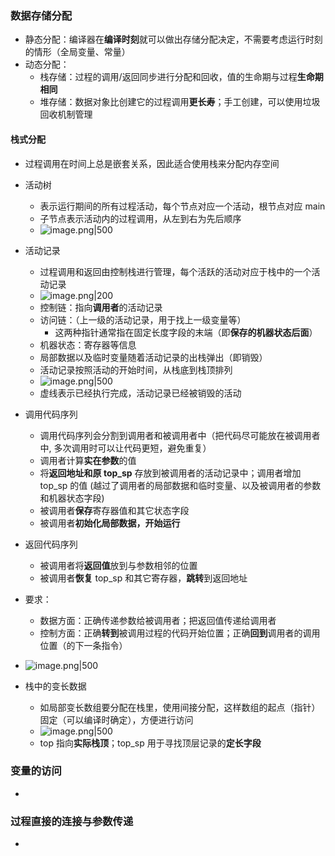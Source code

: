 ### 数据存储分配
- 静态分配：编译器在**编译时刻**就可以做出存储分配决定，不需要考虑运行时刻的情形（全局变量、常量）
- 动态分配：
	- 栈存储：过程的调用/返回同步进行分配和回收，值的生命期与过程**生命期相同**
	- 堆存储：数据对象比创建它的过程调用**更长寿**；手工创建，可以使用垃圾回收机制管理
#### 栈式分配
- 过程调用在时间上总是嵌套关系，因此适合使用栈来分配内存空间

- 活动树
	- 表示运行期间的所有过程活动，每个节点对应一个活动，根节点对应 main
	- 子节点表示活动内的过程调用，从左到右为先后顺序
	- ![image.png|500](https://thdlrt.oss-cn-beijing.aliyuncs.com/20240424105916.png)

- 活动记录
	- 过程调用和返回由控制栈进行管理，每个活跃的活动对应于栈中的一个活动记录
	- ![image.png|200](https://thdlrt.oss-cn-beijing.aliyuncs.com/20240424111605.png)
	- 控制链：指向**调用者**的活动记录
	- 访问链：（上一级的活动记录，用于找上一级变量等）
		- 这两种指针通常指在固定长度字段的末端（即**保存的机器状态后面**）
	- 机器状态：寄存器等信息
	- 局部数据以及临时变量随着活动记录的出栈弹出（即销毁）
	- 活动记录按照活动的开始时间，从栈底到栈顶排列
	- ![image.png|500](https://thdlrt.oss-cn-beijing.aliyuncs.com/20240424112736.png)
	- 虚线表示已经执行完成，活动记录已经被销毁的活动

- 调用代码序列
	- 调用代码序列会分割到调用者和被调用者中（把代码尽可能放在被调用者中, 多次调用时可以让代码更短，避免重复）
	- 调用者计算**实在参数**的值 
	- 将**返回地址和原 top_sp** 存放到被调用者的活动记录中；调用者增加 top_sp 的值 (越过了调用者的局部数据和临时变量、以及被调用者的参数和机器状态字段) 
	- 被调用者**保存**寄存器值和其它状态字段 
	- 被调用者**初始化局部数据，开始运行**
- 返回代码序列
	- 被调用者将**返回值**放到与参数相邻的位置
	- 被调用者**恢复** top_sp 和其它寄存器，**跳转**到返回地址
- 要求：
	- 数据方面：正确传递参数给被调用者；把返回值传递给调用者
	- 控制方面：正确**转到**被调用过程的代码开始位置；正确**回到**调用者的调用位置（的下一条指令）
- ![image.png|500](https://thdlrt.oss-cn-beijing.aliyuncs.com/20240424114810.png)
- 栈中的变长数据
	- 如局部变长数组要分配在栈里，使用间接分配，这样数组的起点（指针）固定（可以编译时确定），方便进行访问
	- ![image.png|500](https://thdlrt.oss-cn-beijing.aliyuncs.com/20240424115459.png)
	- top 指向**实际栈顶**；top_sp 用于寻找顶层记录的**定长字段**

### 变量的访问
- 
### 过程直接的连接与参数传递
- 